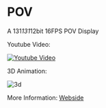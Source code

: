 # POV
A 131*131*12bit 16FPS POV Display

Youtube Video:

[![Youtube Video](http://img.youtube.com/vi/CScyjsmp5GI/0.jpg)](http://www.youtube.com/watch?v=CScyjsmp5GI "POV")

3D Animation:

![3d](https://raw.githubusercontent.com/pknoe3lh/POV/master/3D/gif.gif)

More Information: [Webside](https://im-pro.at/index.php/projekte/2018-pov)
